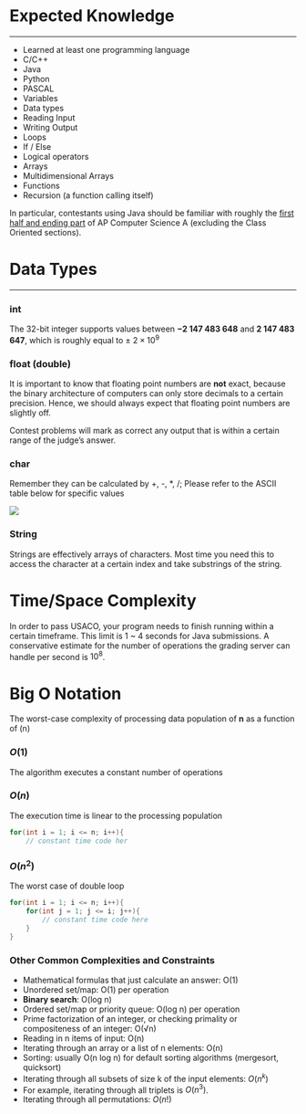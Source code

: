 # Expected Knowledge
---
- Learned at least one programming language
 - C/C++
 - Java
 - Python
 - PASCAL
- Variables
- Data types
- Reading Input
- Writing Output
- Loops
- If / Else
- Logical operators
- Arrays
 - Multidimensional Arrays
- Functions
 - Recursion (a function calling itself)

In particular, contestants using Java should be familiar with roughly the <u>first half and ending part</u> of AP Computer Science A (excluding the Class Oriented sections).

# Data Types
---

### int
The 32-bit integer supports values between **−2 147 483 648** and **2 147 483 647**, which is roughly equal to ± $2×10^9$


### float (double)
It is important to know that floating point numbers are **not** exact, because the binary architecture of computers can only store decimals to a certain precision. Hence, we should always expect that floating point numbers are slightly off.

Contest problems will mark as correct any output that is within a certain range of the judge’s answer.

### char
Remember they can be calculated by +, -, *, /; Please refer to the ASCII table below for specific values

![](https://upload.wikimedia.org/wikipedia/commons/d/dd/ASCII-Table.svg)

### String
Strings are effectively arrays of characters. Most time you need this to access the character at a certain index and take substrings of the string.

# Time/Space Complexity

In order to pass USACO, your program needs to finish running within a certain timeframe. This limit is 1 ~ 4 seconds for Java submissions. A conservative estimate for the number of operations the grading server can handle per second is $10^8$.

# Big O Notation

The worst-case complexity of processing data population of **n** as a function of (n)

### $O(1)$
The algorithm executes a constant number of operations

### $O(n)$
The execution time is linear to the processing population
```Java
for(int i = 1; i <= n; i++){
    // constant time code her
```

### $O(n^2)$
The worst case of double loop
```Java
for(int i = 1; i <= n; i++){
    for(int j = 1; j <= i; j++){
        // constant time code here
    }
}

```

### Other Common Complexities and Constraints

- Mathematical formulas that just calculate an answer: O(1)
- Unordered set/map: O(1) per operation
- **Binary search**: O(log n)
- Ordered set/map or priority queue: O(log n) per operation
- Prime factorization of an integer, or checking primality or compositeness of an integer: O(√n)
- Reading in n items of input: O(n)
- Iterating through an array or a list of n elements: O(n)
- Sorting: usually O(n log n) for default sorting algorithms (mergesort, quicksort)
- Iterating through all subsets of size k of the input elements: $O(n^k)$
 - For example, iterating through all triplets is $O(n^3)$.
- Iterating through all permutations: $O(n!)$
